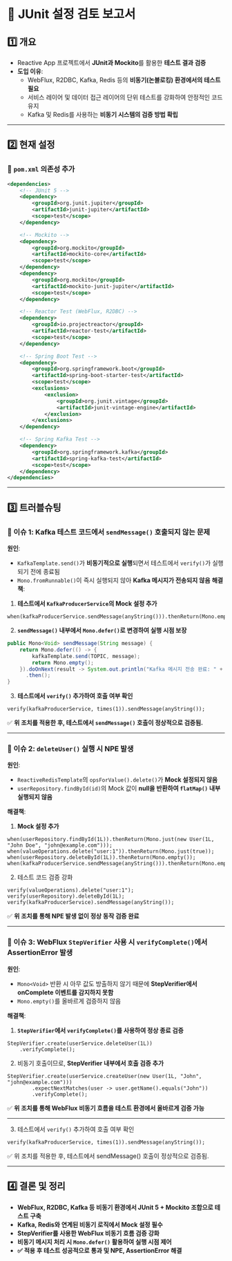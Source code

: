 # 📝 JUnit 설정 검토 보고서

## 1️⃣ 개요
- Reactive App 프로젝트에서 **JUnit과 Mockito**를 활용한 **테스트 결과 검증**
- **도입 이유**: 
  - WebFlux, R2DBC, Kafka, Redis 등의 **비동기(논블로킹) 환경에서의 테스트 필요** 
  - 서비스 레이어 및 데이터 접근 레이어의 단위 테스트를 강화하여 안정적인 코드 유지
  - Kafka 및 Redis를 사용하는 **비동기 시스템의 검증 방법 확립**
  
* * *

## 2️⃣ 현재 설정
### 📌 `pom.xml` 의존성 추가
```xml
<dependencies>
    <!-- JUnit 5 -->
    <dependency>
        <groupId>org.junit.jupiter</groupId>
        <artifactId>junit-jupiter</artifactId>
        <scope>test</scope>
    </dependency>

    <!-- Mockito -->
    <dependency>
        <groupId>org.mockito</groupId>
        <artifactId>mockito-core</artifactId>
        <scope>test</scope>
    </dependency>
    <dependency>
        <groupId>org.mockito</groupId>
        <artifactId>mockito-junit-jupiter</artifactId>
        <scope>test</scope>
    </dependency>

    <!-- Reactor Test (WebFlux, R2DBC) -->
    <dependency>
        <groupId>io.projectreactor</groupId>
        <artifactId>reactor-test</artifactId>
        <scope>test</scope>
    </dependency>

    <!-- Spring Boot Test -->
    <dependency>
        <groupId>org.springframework.boot</groupId>
        <artifactId>spring-boot-starter-test</artifactId>
        <scope>test</scope>
        <exclusions>
            <exclusion>
                <groupId>org.junit.vintage</groupId>
                <artifactId>junit-vintage-engine</artifactId>
            </exclusion>
        </exclusions>
    </dependency>

    <!-- Spring Kafka Test -->
    <dependency>
        <groupId>org.springframework.kafka</groupId>
        <artifactId>spring-kafka-test</artifactId>
        <scope>test</scope>
    </dependency>
</dependencies>
```

* * *

## 3️⃣ 트러블슈팅
### 🔹 이슈 1: Kafka 테스트 코드에서 `sendMessage()` 호출되지 않는 문제
**원인**: 
- `KafkaTemplate.send()`가 **비동기적으로 실행**되면서 테스트에서 `verify()`가 실행되기 전에 종료됨
- `Mono.fromRunnable()`이 즉시 실행되지 않아 **Kafka 메시지가 전송되지 않음**
**해결책**:
1. **테스트에서 `KafkaProducerService`의 Mock 설정 추가**
```
when(kafkaProducerService.sendMessage(anyString())).thenReturn(Mono.empty());
```
2. **`sendMessage()` 내부에서 `Mono.defer()`로 변경하여 실행 시점 보장** 
```java
public Mono<Void> sendMessage(String message) {
    return Mono.defer(() -> {
        kafkaTemplate.send(TOPIC, message);
        return Mono.empty();
    }).doOnNext(result -> System.out.println("Kafka 메시지 전송 완료: " + message))
      .then();
}
```
3. **테스트에서 `verify()` 추가하여 호출 여부 확인**
```
verify(kafkaProducerService, times(1)).sendMessage(anyString());
```
✅ **위 조치를 적용한 후, 테스트에서 `sendMessage()` 호출이 정상적으로 검증됨.**

---

### 🔹 이슈 2: `deleteUser()` 실행 시 NPE 발생
**원인**:
- `ReactiveRedisTemplate`의 `opsForValue().delete()`가 **Mock 설정되지 않음**
- `userRepository.findById(id)`의 Mock 값이 **null을 반환하여 `flatMap()` 내부 실행되지 않음**

**해결책**:
1. **Mock 설정 추가**
```
when(userRepository.findById(1L)).thenReturn(Mono.just(new User(1L, "John Doe", "john@example.com")));
when(valueOperations.delete("user:1")).thenReturn(Mono.just(true));
when(userRepository.deleteById(1L)).thenReturn(Mono.empty());
when(kafkaProducerService.sendMessage(anyString())).thenReturn(Mono.empty());
```
2. 테스트 코드 검증 강화
```
verify(valueOperations).delete("user:1");
verify(userRepository).deleteById(1L);
verify(kafkaProducerService).sendMessage(anyString());
```
✅ **위 조치를 통해 NPE 발생 없이 정상 동작 검증 완료**

---

### 🔹 이슈 3: WebFlux `StepVerifier` 사용 시 `verifyComplete()`에서 AssertionError 발생
**원인**:
- `Mono<Void>` 반환 시 아무 값도 방출하지 않기 때문에 **StepVerifier에서 onComplete 이벤트를 감지하지 못함**
- `Mono.empty()`를 올바르게 검증하지 않음

**해결책**:
1. **`StepVerifier`에서 `verifyComplete()`를 사용하여 정상 종료 검증**
```
StepVerifier.create(userService.deleteUser(1L))
    .verifyComplete(); 
```
2. 비동기 호출이므로, **StepVerifier 내부에서 호출 검증 추가**
```
StepVerifier.create(userService.createUser(new User(1L, "John", "john@example.com")))
        .expectNextMatches(user -> user.getName().equals("John"))
        .verifyComplete();

```
✅ **위 조치를 통해 WebFlux 비동기 흐름을 테스트 환경에서 올바르게 검증 가능**

---


3. 테스트에서 `verify()` 추가하여 호출 여부 확인
```
verify(kafkaProducerService, times(1)).sendMessage(anyString());
```
✅ 위 조치를 적용한 후, 테스트에서 sendMessage() 호출이 정상적으로 검증됨.

---

## 4️⃣ 결론 및 정리
- **WebFlux, R2DBC, Kafka 등 비동기 환경에서 JUnit 5 + Mockito 조합으로 테스트 구축**
- **Kafka, Redis와 연계된 비동기 로직에서 Mock 설정 필수**
- **StepVerifier를 사용한 WebFlux 비동기 흐름 검증 강화**
- **비동기 메시지 처리 시 `Mono.defer()` 활용하여 실행 시점 제어**
- **✅ 적용 후 테스트 성공적으로 통과 및 NPE, AssertionError 해결**